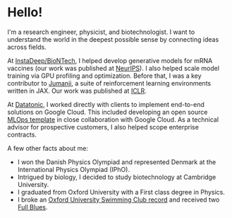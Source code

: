# Hello!

I'm a research engineer, physicist, and biotechnologist. I want to understand the world in the deepest possible sense by connecting ideas across fields. 

At [InstaDeep/BioNTech](https://instadeep.com/), I helped develop generative models for mRNA vaccines (our work was published at [NeurIPS](https://www.biorxiv.org/content/10.1101/2023.11.21.568057v1.full.pdf)). I also helped scale model training via GPU profiling and optimization. Before that, I was a key contributor to [Jumanji](https://github.com/instadeepai/jumanji), a suite of reinforcement learning environments written in JAX. Our work was published at [ICLR](https://arxiv.org/abs/2306.09884).

At [Datatonic](https://datatonic.com/), I worked directly with clients to implement end-to-end solutions on Google Cloud. This included developing an open source [MLOps template](https://github.com/GoogleCloudPlatform/vertex-pipelines-end-to-end-samples) in close collaboration with Google Cloud. As a technical advisor for prospective customers, I also helped scope enterprise contracts.

A few other facts about me:

- I won the Danish Physics Olympiad and represented Denmark at the International Physics Olympiad (IPhO). 
- Intrigued by biology, I decided to study biotechnology at Cambridge University. 
- I graduated from Oxford University with a First class degree in Physics.
- I broke an [Oxford University Swimming Club record](https://www.ousc.info/records/mens-sc-records/) and received two [Full Blues](https://www.sport.ox.ac.uk/blues-awards).



